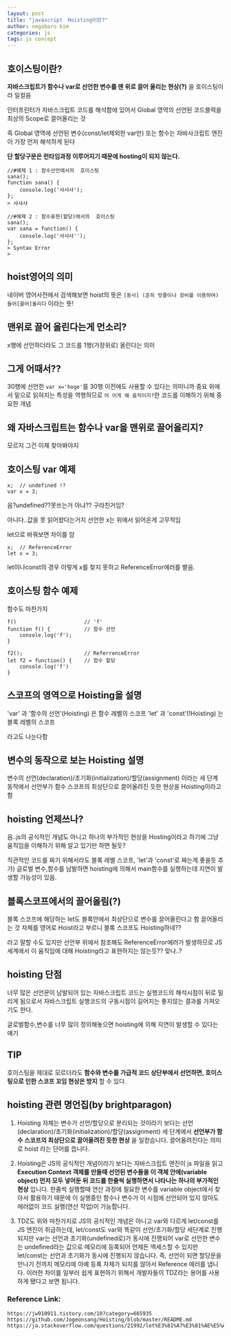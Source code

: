 ```yaml
---
layout: post
title: "javascript　Hoisting이란?"
author: negabaro kim
categories: js
tags: js concept
---
```


## 호이스팅이란?

**자바스크립트가 함수나 var로 선언한 변수를 맨 위로 끌어 올리는 현상(?)** 을 호이스팅이라 일컬음

인터프린터가 자바스크립트 코드를 해석함에 있어서 Global 영역의 선언된 코드블럭을 최상의 Scope로 끌어올리는 것

즉 Global 영역에 선언된 변수(const/let제외한 var만) 또는 함수는 자바사크립트 엔진이 가장 먼저 해석하게 된다

**단 할당구문은 런타임과정 이루어지기 때문에 hosting이 되지 않는다.**

```
//#예제 1 : 함수선언에서의  호이스팅
sana();
function sana() {
    console.log('샤샤샤');
};
> 샤샤샤

//#예제 2 : 함수표현(할당)에서의  호이스팅
sana();
var sana = function() {
    console.log('샤샤샤'');
};
> Syntax Error
>
```

## hoist영어의 의미

네이버 영어사전에서 검색해보면 hoist의 뜻은
`[동사] (흔히 밧줄이나 장비를 이용하여) 들어[끌어]올리다`
이라는 뜻!

## 맨위로 끌어 올린다는게 먼소리?

x행에 선언하더라도 그 코드를 1행(가장위로) 올린다는 의미

## 그게 어때서??

30행에 선언한 `var x='hoge'`를 30행 이전에도 사용할 수 있다는 의미니까 중요
위에서 밑으로 읽혀지는 특성을 역행하므로 `어 이게 왜 움직이지?`한 코드를 이해하기 위해 중요한 개념

## 왜 자바스크립트는 함수나 var을 맨위로 끌어올리지?

모르지 그건 이제 찾아봐야지

## 호이스팅 var 예제

```
x;  // undefined !?
var x = 3;
```

음?undefined??못쓰는거 아냐?? 구라친거임?

아니다..값을 못 읽어왔다는거지 선언한 x는 위에서 읽어온게 고무적임

let으로 바꿔보면 차이를 암

```
x;  // ReferenceError
let x = 3;
```

let이나const의 경우 이렇게 x를 찾지 못하고 ReferenceError에러를 뱉음.

## 호이스팅 함수 예제

함수도 마찬가지

```
f()                      // 'f'
function f() {           // 함수 선언
    console.log('f');
}

f2();                    // ReferrenceError
let f2 = function() {    // 함수 할당
    console.log('f')
}
```

## 스코프의 영역으로 Hoisting을 설명

'var' 과 '함수의 선언'(Hoisting) 은 함수 레벨의 스코프
'let' 과 'const'(!Hoisting) 는 블록 레벨의 스코프

라고도 나눈다함

## 변수의 동작으로 보는 Hoisting 설명

변수의 선언(declaration)/초기화(initialization)/할당(assignment) 이라는
세 단계 동작에서 선언부가 함수 스코프의 최상단으로 끌어올려진 듯한 현상을 Hoisting이라고 함

## hoisting 언제쓰나?

음..js의 공식적인 개념도 아니고 하나의 부가적인 현상을 Hosting이라고 하기에
그냥 움직임을 이해하기 위해 알고 있기만 하면 될듯?

직관적인 코드를 짜기 위해서라도 블록 레벨 스코프, 'let'과 'const'로 짜는게 좋을듯
추가) 글로벌 변수,함수를 남발하면 hoisting에 의해서 main함수를 실행하는데 지연이 발생할 가능성이 있음.

## 블록스코프에서의 끌어올림(?)

블록 스코프에 해당하는 let도 블록안에서 최상단으로 변수를 끌어올린다고 함
끌어올리는 것 자체를 영어로 Hoist라고 부르니 블록 스코프도 Hoisting하네??

라고 말할 수도 있지만 선언부 위에서 참조해도 ReferenceError에러가 발생하므로 JS세계에서 이 움직임에 대해
Hoisting라고 표현하지는 않는듯?? 맞나..?

## hoisting 단점

너무 많은 선언문이 남발되어 있는 자바스크립트 코드는 실행코드의 해석시점이 뒤로 밀리게 됨으로서
자바스크립트 실행코드의 구동시점이 길어지는 좋지않는 결과를 가져오기도 한다.

글로벌함수,변수를 너무 많이 정의해놓으면 hoisting에 의해 지연이 발생할 수 있다는 얘기

## TIP

호이스팅을 제대로 모르더라도 **함수와 변수를 가급적 코드 상단부에서 선언하면, 호이스팅으로 인한 스코프 꼬임 현상은 방지** 할 수 있다.

## hoisting 관련 명언집(by brightparagon)

1. Hoisting 자체는 변수가 선언/할당으로 분리되는 것이라기 보다는 선언(declaration)/초기화(initialization)/할당(assignment) 세 단계에서 **선언부가 함수 스코프의 최상단으로 끌어올려진 듯한 현상** 을 일컫습니다. 끌어올려진다는 의미로 hoist 라는 단어를 씁니다.

2. Hoisting은 JS의 공식적인 개념이라기 보다는 자바스크립트 엔진이 js 파일을 읽고 __Execution Context 객체를 만들때 선언된 변수들을 이 객체 안에(variable object) 먼저 모두 넣어둔 뒤 코드를 한줄씩 실행하면서 나타나는 하나의 부가적인 현상__ 입니다. 한줄씩 실행할때 연산 과정에 필요한 변수를 variable object에서 찾아서 활용하기 때문에 이 실행중인 함수나 변수가 이 시점에 선언되어 있지 않아도 에러없이 코드 실행(연산 작업)이 가능합니다.

3. TDZ도 위와 마찬가지로 JS의 공식적인 개념은 아니고 var와 다르게 let/const를 JS 엔진이 취급하는데, let/const도 var와 똑같이 선언/초기화/할당 세단계로 진행되지만 var는 선언과 초기화(undefined로)가 동시에 진행되어 var로 선언한 변수는 undefined라는 값으로 메모리에 등록되어 언제든 액세스할 수 있지만 let/const는 선언과 초기화가 동시에 진행되지 않습니다. 즉, 선언이 되면 할당문을 만나기 전까지 메모리에 아예 등록 자체가 되지를 않아서 Reference 에러를 냅니다. 이러한 차이를 일부러 쉽게 표현하기 위해서 개발자들이 TDZ라는 용어를 사용하게 됐다고 보면 됩니다.

### Reference Link:

```
https://jw910911.tistory.com/10?category=665935
https://github.com/Jogeonsang/Hoisting/blob/master/README.md
https://ja.stackoverflow.com/questions/21992/let%E3%81%A7%E3%81%AE%E5%A4%89%E6%95%B0%E5%AE%A3%E8%A8%80%E3%81%A7%E3%81%AF%E5%B7%BB%E3%81%8D%E4%B8%8A%E3%81%92%E3%81%8C%E8%A1%8C%E3%82%8F%E3%82%8C%E3%81%AA%E3%81%84
```
